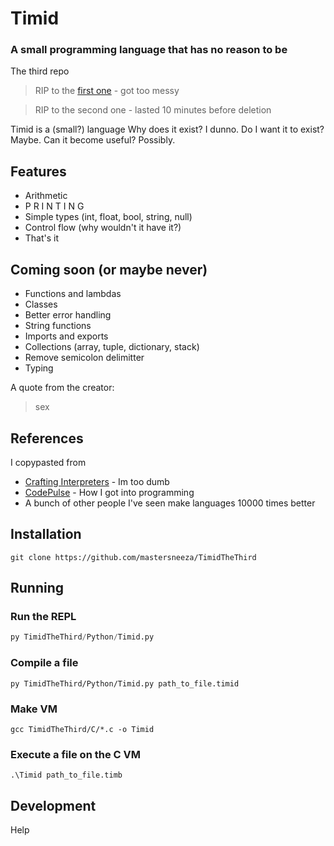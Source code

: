 # Timid
### A small programming language that has no reason to be

The third repo
> RIP to the [first one](https://github.com/mastersneeza/Timid) - got too messy

> RIP to the second one - lasted 10 minutes before deletion

Timid is a (small?) language
Why does it exist? I dunno.
Do I want it to exist? Maybe.
Can it become useful? Possibly.

## Features

- Arithmetic
- P R I N T I N G
- Simple types (int, float, bool, string, null)
- Control flow (why wouldn't it have it?)
- That's it

## Coming soon (or maybe never)

- Functions and lambdas
- Classes
- Better error handling
- String functions
- Imports and exports
- Collections (array, tuple, dictionary, stack)
- Remove semicolon delimitter
- Typing

A quote from the creator:
> sex

## References

I copypasted from

- [Crafting Interpreters](https://craftinginterpreters.com) - Im too dumb
- [CodePulse](https://github.com/davidcallanan/py-myopl-code) - How I got into programming
- A bunch of other people I've seen make languages 10000 times better

## Installation

```command
git clone https://github.com/mastersneeza/TimidTheThird
```

## Running

### Run the REPL
```python
py TimidTheThird/Python/Timid.py 
```

### Compile a file
```
py TimidTheThird/Python/Timid.py path_to_file.timid
```

### Make VM
```
gcc TimidTheThird/C/*.c -o Timid
```

### Execute a file on the C VM
```
.\Timid path_to_file.timb
```

## Development
Help